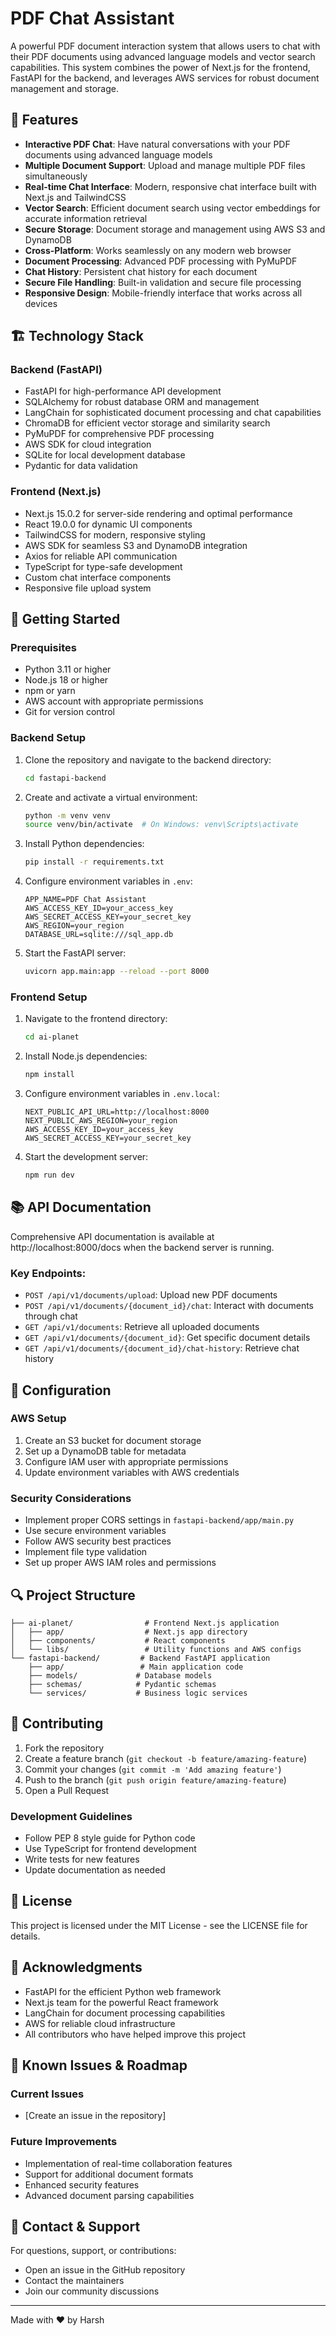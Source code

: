 # PDF Chat Assistant

A powerful PDF document interaction system that allows users to chat with their PDF documents using advanced language models and vector search capabilities. This system combines the power of Next.js for the frontend, FastAPI for the backend, and leverages AWS services for robust document management and storage.

## 🌟 Features

- **Interactive PDF Chat**: Have natural conversations with your PDF documents using advanced language models
- **Multiple Document Support**: Upload and manage multiple PDF files simultaneously
- **Real-time Chat Interface**: Modern, responsive chat interface built with Next.js and TailwindCSS
- **Vector Search**: Efficient document search using vector embeddings for accurate information retrieval
- **Secure Storage**: Document storage and management using AWS S3 and DynamoDB
- **Cross-Platform**: Works seamlessly on any modern web browser
- **Document Processing**: Advanced PDF processing with PyMuPDF
- **Chat History**: Persistent chat history for each document
- **Secure File Handling**: Built-in validation and secure file processing
- **Responsive Design**: Mobile-friendly interface that works across all devices

## 🏗️ Technology Stack

### Backend (FastAPI)
- FastAPI for high-performance API development
- SQLAlchemy for robust database ORM and management
- LangChain for sophisticated document processing and chat capabilities
- ChromaDB for efficient vector storage and similarity search
- PyMuPDF for comprehensive PDF processing
- AWS SDK for cloud integration
- SQLite for local development database
- Pydantic for data validation

### Frontend (Next.js)
- Next.js 15.0.2 for server-side rendering and optimal performance
- React 19.0.0 for dynamic UI components
- TailwindCSS for modern, responsive styling
- AWS SDK for seamless S3 and DynamoDB integration
- Axios for reliable API communication
- TypeScript for type-safe development
- Custom chat interface components
- Responsive file upload system

## 🚀 Getting Started

### Prerequisites
- Python 3.11 or higher
- Node.js 18 or higher
- npm or yarn
- AWS account with appropriate permissions
- Git for version control

### Backend Setup
1. Clone the repository and navigate to the backend directory:
   ```bash
   cd fastapi-backend
   ```

2. Create and activate a virtual environment:
   ```bash
   python -m venv venv
   source venv/bin/activate  # On Windows: venv\Scripts\activate
   ```

3. Install Python dependencies:
   ```bash
   pip install -r requirements.txt
   ```

4. Configure environment variables in `.env`:
   ```env
   APP_NAME=PDF Chat Assistant
   AWS_ACCESS_KEY_ID=your_access_key
   AWS_SECRET_ACCESS_KEY=your_secret_key
   AWS_REGION=your_region
   DATABASE_URL=sqlite:///sql_app.db
   ```

5. Start the FastAPI server:
   ```bash
   uvicorn app.main:app --reload --port 8000
   ```

### Frontend Setup
1. Navigate to the frontend directory:
   ```bash
   cd ai-planet
   ```

2. Install Node.js dependencies:
   ```bash
   npm install
   ```

3. Configure environment variables in `.env.local`:
   ```env
   NEXT_PUBLIC_API_URL=http://localhost:8000
   NEXT_PUBLIC_AWS_REGION=your_region
   AWS_ACCESS_KEY_ID=your_access_key
   AWS_SECRET_ACCESS_KEY=your_secret_key
   ```

4. Start the development server:
   ```bash
   npm run dev
   ```

## 📚 API Documentation

Comprehensive API documentation is available at http://localhost:8000/docs when the backend server is running.

### Key Endpoints:
- `POST /api/v1/documents/upload`: Upload new PDF documents
- `POST /api/v1/documents/{document_id}/chat`: Interact with documents through chat
- `GET /api/v1/documents`: Retrieve all uploaded documents
- `GET /api/v1/documents/{document_id}`: Get specific document details
- `GET /api/v1/documents/{document_id}/chat-history`: Retrieve chat history

## 🔧 Configuration

### AWS Setup
1. Create an S3 bucket for document storage
2. Set up a DynamoDB table for metadata
3. Configure IAM user with appropriate permissions
4. Update environment variables with AWS credentials

### Security Considerations
- Implement proper CORS settings in `fastapi-backend/app/main.py`
- Use secure environment variables
- Follow AWS security best practices
- Implement file type validation
- Set up proper AWS IAM roles and permissions

## 🔍 Project Structure
```
├── ai-planet/                # Frontend Next.js application
│   ├── app/                  # Next.js app directory
│   ├── components/           # React components
│   └── libs/                 # Utility functions and AWS configs
└── fastapi-backend/         # Backend FastAPI application
    ├── app/                 # Main application code
    ├── models/             # Database models
    ├── schemas/            # Pydantic schemas
    └── services/           # Business logic services
```

## 🤝 Contributing

1. Fork the repository
2. Create a feature branch (`git checkout -b feature/amazing-feature`)
3. Commit your changes (`git commit -m 'Add amazing feature'`)
4. Push to the branch (`git push origin feature/amazing-feature`)
5. Open a Pull Request

### Development Guidelines
- Follow PEP 8 style guide for Python code
- Use TypeScript for frontend development
- Write tests for new features
- Update documentation as needed

## 📄 License

This project is licensed under the MIT License - see the LICENSE file for details.

## 👏 Acknowledgments

- FastAPI for the efficient Python web framework
- Next.js team for the powerful React framework
- LangChain for document processing capabilities
- AWS for reliable cloud infrastructure
- All contributors who have helped improve this project

## 🐛 Known Issues & Roadmap

### Current Issues
- [Create an issue in the repository]

### Future Improvements
- Implementation of real-time collaboration features
- Support for additional document formats
- Enhanced security features
- Advanced document parsing capabilities

## 📧 Contact & Support

For questions, support, or contributions:
- Open an issue in the GitHub repository
- Contact the maintainers
- Join our community discussions

---
Made with ❤️ by Harsh
